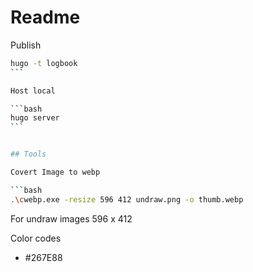 # Readme

Publish

````bash
hugo -t logbook
```

Host local

```bash
hugo server
```


## Tools

Covert Image to webp

```bash
.\cwebp.exe -resize 596 412 undraw.png -o thumb.webp
````
For undraw images 596 x 412

Color codes

- #267E88




